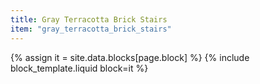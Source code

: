 ```yaml
---
title: Gray Terracotta Brick Stairs
item: "gray_terracotta_brick_stairs"
---
```


{% assign it = site.data.blocks[page.block] %}
{% include block_template.liquid block=it %}

